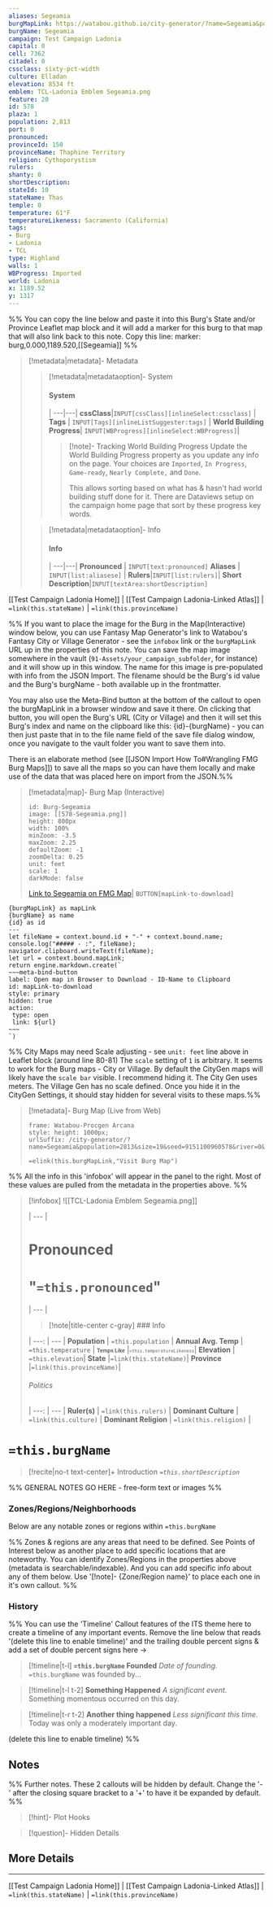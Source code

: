 ```yaml
---
aliases: Segeamia
burgMapLink: https://watabou.github.io/city-generator/?name=Segeamia&population=2813&size=19&seed=9151100960578&river=0&coast=0&farms=0&citadel=0&urban_castle=0&hub=false&plaza=1&temple=0&walls=1&shantytown=0&gates=-1
burgName: Segeamia
campaign: Test Campaign Ladonia
capital: 0
cell: 7362
citadel: 0
cssclass: sixty-pct-width
culture: Elladan
elevation: 8534 ft
emblem: TCL-Ladonia Emblem Segeamia.png
feature: 20
id: 578
plaza: 1
population: 2,813
port: 0
pronounced:
provinceId: 150
provinceName: Thaphine Territory
religion: Cythoporystism
rulers:
shanty: 0
shortDescription:
stateId: 10
stateName: Thas
temple: 0
temperature: 61°F
temperatureLikeness: Sacramento (California)
tags:
- Burg
- Ladonia
- TCL
type: Highland
walls: 1
WBProgress: Imported
world: Ladonia
x: 1189.52
y: 1317
---
```


%% You can copy the line below and paste it into this Burg's State and/or Province Leaflet map block and it will add a marker for this burg to that map that will also link back to this note. Copy this line:
marker: burg,0.000,1189.520,[[Segeamia]]
%%

> [!metadata|metadata]- Metadata 
>> [!metadata|metadataoption]- System
>> #### System
>>  |
>> ---|---|
>> **cssClass**|`INPUT[cssClass][inlineSelect:cssclass]` |
>> **Tags** | `INPUT[Tags][inlineListSuggester:tags]` |
>> **World Building Progress**| `INPUT[WBProgress][inlineSelect:WBProgress]`|
>>> [!note]- Tracking World Building Progress
>>> Update the World Building Progress property as you update any info on the page. Your choices are `Imported`, `In Progress`, `Game-ready`, `Nearly Complete,` and `Done`. 
>>> 
>>> This allows sorting based on what has & hasn't had world building stuff done for it. There are Dataviews setup on the campaign home page that sort by these progress key words.
> 
>> [!metadata|metadataoption]- Info
>> #### Info
>>  |
>> ---|---|
> **Pronounced** |  `INPUT[text:pronounced]`
> **Aliases** | `INPUT[list:aliasese]` |
> **Rulers**|`INPUT[list:rulers]`|
> **Short Description**|`INPUT[textArea:shortDescription]`

[[Test Campaign Ladonia Home]] | [[Test Campaign Ladonia-Linked Atlas]] | `=link(this.stateName)` | `=link(this.provinceName)`

%% If you want to place the image for the Burg in the Map(Interactive) window below, you can use Fantasy Map Generator's link to Watabou's Fantasy City or Village Generator - see the `infobox` link or the `burgMapLink` URL up in the properties of this note. You can save the map image somewhere in the vault (`91-Assets/your_campaign_subfolder`, for instance) and it will show up in this window. The name for this image is pre-populated with info from the JSON Import. The filename should be the Burg's id value and the Burg's burgName - both available up in the frontmatter.

You may also use the Meta-Bind button at the bottom of the callout to open the burgMapLink in a browser window and save it there. On clicking that button, you will open the Burg's URL (City or Village) and then it will set this Burg's index and name on the clipboard like this: {id}-{burgName} - you can then just paste that in to the file name field of the save file dialog window, once you navigate to the vault folder you want to save them into.

There is an elaborate method (see [[JSON Import How To#Wrangling FMG Burg Maps]]) to save all the maps so you can have them locally and make use of the data that was placed here on import from the JSON.%% 

> [!metadata|map]- Burg Map (Interactive)
> ```leaflet
> id: Burg-Segeamia
> image: [[578-Segeamia.png]]
> height: 800px
> width: 100%
> minZoom: -3.5
> maxZoom: 2.25
> defaultZoom: -1
> zoomDelta: 0.25
> unit: feet
> scale: 1
> darkMode: false
> ```
>
> [Link to Segeamia on FMG Map](https://azgaar.github.io/Fantasy-Map-Generator/?maplink=https://dl.dropboxusercontent.com/scl/fi/s1ildj50q943p20hgqsvz/Ladonia-2024-04-13-18-07.map?rlkey=tt7j7x4gqbhxu043p5q2f2ucx&dl=0&scale=6&x=1189.52&y=1317)| `BUTTON[mapLink-to-download]`

```meta-bind-js-view
{burgMapLink} as mapLink
{burgName} as name
{id} as id
---
let fileName = context.bound.id + "-" + context.bound.name;
console.log("##### - :", fileName);
navigator.clipboard.writeText(fileName);
let url = context.bound.mapLink;
return engine.markdown.create(`
~~~meta-bind-button
label: Open map in Browser to Download - ID-Name to Clipboard
id: mapLink-to-download
style: primary
hidden: true
action:
 type: open
 link: ${url}
~~~
`)
```


%% City Maps may need Scale adjusting - see `unit: feet` line above in Leaflet block (around line 80-81) The `scale` setting of `1` is arbitrary. It seems to work for the Burg maps - City or Village. By default the CityGen maps will likely have the `scale bar` visible. I recommend hiding it. The City Gen uses meters. The Village Gen has no scale defined. Once you hide it in the CityGen Settings, it should stay hidden for several visits to these maps.%%

> [!metadata]- Burg Map (Live from Web)
> ```custom-frames
> frame: Watabou-Procgen Arcana
> style: height: 1000px;
> urlSuffix: /city-generator/?name=Segeamia&population=2813&size=19&seed=9151100960578&river=0&coast=0&farms=0&citadel=0&urban_castle=0&hub=false&plaza=1&temple=0&walls=1&shantytown=0&gates=-1
> ```
>  `=elink(this.burgMapLink,"Visit Burg Map")`
>

%% All the info in this 'infobox' will appear in the panel to the right. Most of these values are pulled from the metadata in the properties above. %%

> [!infobox]
> ![[TCL-Ladonia Emblem Segeamia.png]]
>
>  |
>  --- |
> 
>  # **Pronounced**
>  # "`=this.pronounced`"
> 
>  |
>  --- |
>  
>> [!note|title-center c-gray] ### Info
> 
>  |
>  ---: | --- |
> **Population** | `=this.population` |
> **Annual Avg. Temp** | `=this.temperature` |
> <span style="font-size:x-small">**Temps Like**</span> |<span style="font-size:x-small">`=this.temperatureLikeness`</span>|
>  **Elevation** | `=this.elevation`|
>  **State** |`=link(this.stateName)`|
>  **Province** |`=link(this.provinceName)`|
>  
> ###### Politics
>  |
> ---: | --- |
> **Ruler(s)** | `=link(this.rulers)` |
>**Dominant Culture** | `=link(this.culture)` |
> **Dominant Religion** | `=link(this.religion)` |
>

# **`=this.burgName`**
 
> [!recite|no-t text-center]+ Introduction
> *`=this.shortDescription`*

%% GENERAL NOTES GO HERE - free-form text or images %%

### Zones/Regions/Neighborhoods
Below are any notable zones or regions within `=this.burgName`

%% Zones & regions are any areas that need to be defined. See Points of Interest below as another place to add specific locations that are noteworthy. You can identify Zones/Regions in the properties above (metadata is searchable/indexable). And you can add specific info about any of them below. Use '[!note]- {Zone/Region name}' to place each one in it's own callout. %%

### History

%% You can use the 'Timeline' Callout features of the ITS theme here to create a timeline of any important events. Remove the line below that reads '(delete this line to enable timeline)' and the trailing double percent signs & add a set of double percent signs here ->

> [!timeline|t-l] **`=this.burgName` Founded** _Date of founding._
> `=this.burgName` was founded by...

> [!timeline|t-l t-2] **Something Happened** *A significant event.*
> Something momentous occurred on this day.

> [!timeline|t-r t-2] **Another thing happened** *Less significant this time.*
> Today was only a moderately important day.

(delete this line to enable timeline) %%

## Notes

%% Further notes. These 2 callouts will be hidden by default. Change the '-' after the closing square bracket to a '+' to have it be expanded by default. %%

> [!hint]- Plot Hooks
>

> [!question]- Hidden Details
> 

## More Details

---

[[Test Campaign Ladonia Home]] | [[Test Campaign Ladonia-Linked Atlas]] | `=link(this.stateName)` | `=link(this.provinceName)`